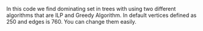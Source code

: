 In this code we find dominating set in trees with using two different algorithms that are ILP and Greedy Algorithm. 
In default vertices defined as  250 and edges is 760. You can change them easily. 
